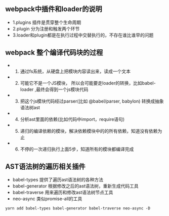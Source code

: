 ## webpack中插件和loader的说明
- 1.plugins 插件是贯穿整个生命周期
- 2.plugin 分为注册和触发两个环节
- 3.loader和plugin都是在执行过程中交替执行的，不存在谁比谁早的问题


## webpack 整个编译代码块的过程
- 1. 通过fs系统，从硬盘上把模块内容读出来，读成一个文本
- 2. 可能它不是一个JS模块， 所以会可能要走loader的转换，比如babel-loader ,最终会得到一个js模块代码
- 3. 把这个js模块代码经过parser(比如 @babel/parser, babylon)  转换成抽象语法树ast
- 4. 分析ast里面的依赖(比如代码中import，require语句) 
- 5. 递归的编译依赖的模块，解决依赖模块中的的所有依赖，知道没有依赖为止
- 6. 不停的一次递归执行上面5步，知道所有的模块都编译完成

## AST语法树的遍历相关插件
- babel-types 提供了遍历ast语法树的各种方法
- babel-generator 根据修改之后的ast语法树，重新生成代码工具
- babel-traverse  用来遍历和修改ast语法树节点工具
- neo-async   类似promise-all的工具
```
yarn add babel-types babel-generator babel-traverse neo-async -D

```

